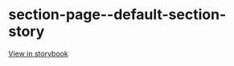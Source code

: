 # section-page--default-section-story

[View in storybook](https://raw.githack.com/Independent-Digital-News-and-Media-Ltd/indy100-pwamp-sb/PR-391-sb/index.html?path=/story/section-page--default-section-story)